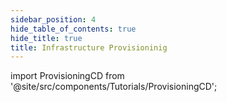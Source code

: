 ```yaml
---
sidebar_position: 4
hide_table_of_contents: true
hide_title: true
title: Infrastructure Provisioninig
---
```


<!-- # Provisioning -->

<!-- Custom component -->

import ProvisioningCD from '@site/src/components/Tutorials/ProvisioningCD';

<ProvisioningCD />